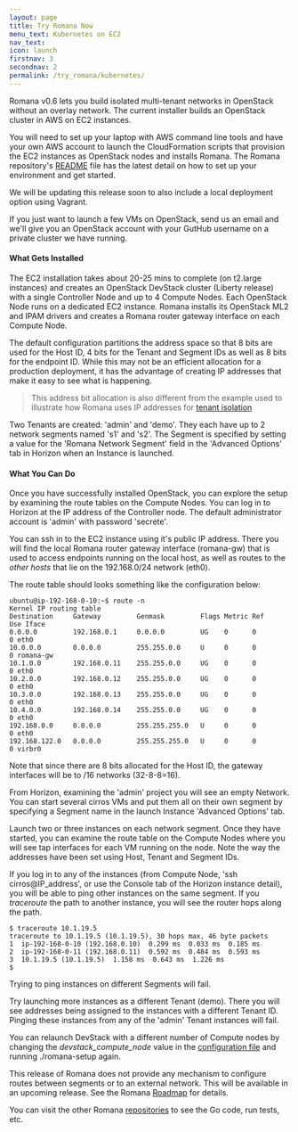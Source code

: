 ```yaml
---
layout: page
title: Try Romana Now
menu_text: Kubernetes on EC2
nav_text: 
icon: launch
firstnav: 3
secondnav: 2
permalink: /try_romana/kubernetes/
---
```


Romana v0.6 lets you build isolated multi-tenant networks in OpenStack without an overlay network. The current installer builds an OpenStack cluster in AWS on EC2 instances.

You will need to set up your laptop with AWS command line tools and have your own AWS account to launch the CloudFormation scripts that provision the EC2 instances as OpenStack nodes and installs Romana. The Romana repository's [README](http://www.github.com/romana/romana/blob/master/README.md) file has the latest detail on how to set up your environment and get started. 

We will be updating this release soon to also include a local deployment option using Vagrant.

If you just want to launch a few VMs on OpenStack, send us an email and we'll give you an OpenStack account with your GutHub username on a private cluster we have running.

#### What Gets Installed

The EC2 installation takes about 20-25 mins to complete (on t2.large instances) and creates an OpenStack DevStack cluster (Liberty release) with a single Controller Node and up to 4 Compute Nodes. Each OpenStack Node runs on a dedicated EC2 instance. Romana installs its OpenStack ML2 and IPAM drivers and creates a Romana router gateway interface on each Compute Node. 

The default configuration partitions the address space so that 8 bits are used for the Host ID, 4 bits for the Tenant and Segment IDs as well as 8 bits for the endpoint ID. While this may not be an efficient allocation for a production deployment, it has the advantage of creating IP addresses that make it easy to see what is happening. 

>  This address bit allocation is also different from the example used to illustrate how Romana uses IP addresses for [tenant isolation](/how/romana_details/#romana-tenant-isolation)

Two Tenants are created: 'admin' and 'demo'. They each have up to 2 network segments named 's1' and 's2'. The Segment is specified by setting a value for the 'Romana Network Segment' field in the 'Advanced Options' tab in Horizon when an Instance is launched. 


#### What You Can Do

Once you have successfully installed OpenStack, you can explore the setup by examining the route tables on the Compute Nodes. You can log in to Horizon at the IP address of the Controller node. The default administrator account is 'admin' with password 'secrete'. 

You can ssh in to the EC2 instance using it's public IP address. There you will find the local Romana router gateway interface (romana-gw) that is used to access endpoints running on the local host, as well as routes to the *other hosts* that lie on the 192.168.0/24 network (eth0). 

The route table should looks something like the configuration below:

    ubuntu@ip-192-168-0-10:~$ route -n
    Kernel IP routing table
    Destination     Gateway         Genmask         Flags Metric Ref    Use Iface
    0.0.0.0         192.168.0.1     0.0.0.0         UG    0      0        0 eth0
    10.0.0.0        0.0.0.0         255.255.0.0     U     0      0        0 romana-gw
    10.1.0.0        192.168.0.11    255.255.0.0     UG    0      0        0 eth0
    10.2.0.0        192.168.0.12    255.255.0.0     UG    0      0        0 eth0
    10.3.0.0        192.168.0.13    255.255.0.0     UG    0      0        0 eth0
    10.4.0.0        192.168.0.14    255.255.0.0     UG    0      0        0 eth0
    192.168.0.0     0.0.0.0         255.255.255.0   U     0      0        0 eth0
    192.168.122.0   0.0.0.0         255.255.255.0   U     0      0        0 virbr0

Note that since there are 8 bits allocated for the Host ID, the gateway interfaces will be to /16 networks (32-8-8=16). 

From Horizon, examining the 'admin' project you will see an empty Network. You can start several cirros VMs and put them all on their own segment by specifying a Segment name in the launch Instance 'Advanced Options' tab.

Launch two or three instances on each network segment. Once they have started, you can examine the route table on the Compute Nodes where you will see tap interfaces for each VM running on the node. Note the way the addresses have been set using Host, Tenant and Segment IDs.

If you log in to any of the instances (from Compute Node, 'ssh cirros@IP_address', or use the Console tab of the Horizon instance detail), you will be able to ping other instances on the same segment. If you *traceroute* the path to another instance, you will see the router hops along the path. 

    $ traceroute 10.1.19.5
    traceroute to 10.1.19.5 (10.1.19.5), 30 hops max, 46 byte packets
    1  ip-192-168-0-10 (192.168.0.10)  0.299 ms  0.033 ms  0.185 ms
    2  ip-192-168-0-11 (192.168.0.11)  0.592 ms  0.484 ms  0.593 ms
    3  10.1.19.5 (10.1.19.5)  1.158 ms  0.643 ms  1.226 ms
    $


Trying to ping instances on different Segments will fail.

Try launching more instances as a different Tenant (demo). There you will see addresses being assigned to the instances with a different Tenant ID. Pinging these instances from any of the 'admin' Tenant instances will fail.

You can relaunch DevStack with a different number of Compute nodes by changing the *devstack_compute_node* value in the [configuration file](https://github.com/romana/romana/blob/master/romana-install/group_vars/all) and running ./romana-setup again.

This release of Romana does not provide any mechanism to configure routes between segments or to an external network. This will be available in an upcoming release. See the Romana [Roadmap](/roadmap/) for details.

You can visit the other Romana [repositories](https://github.com/romana/core) to see the Go code, run tests, etc.
